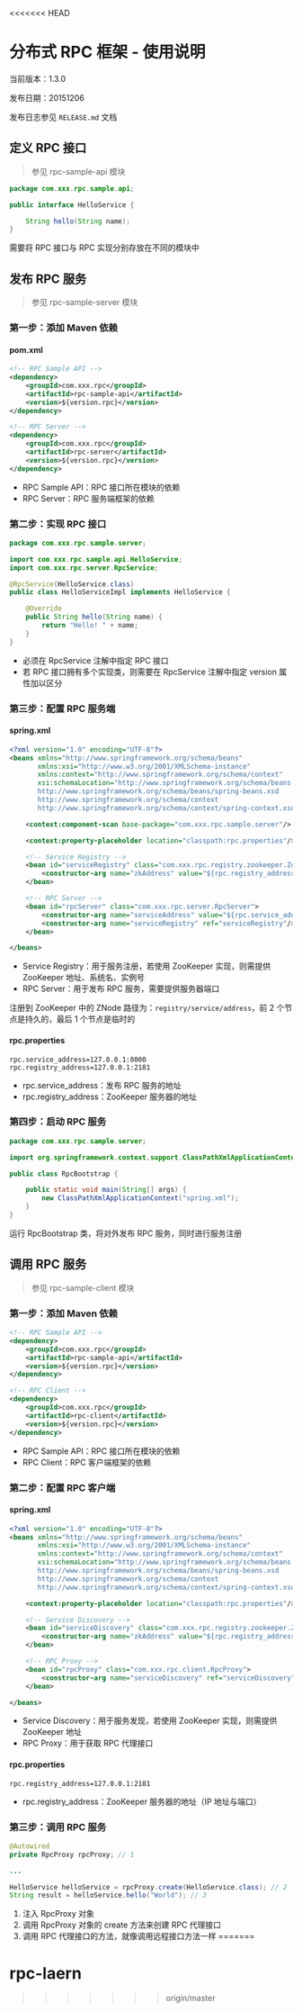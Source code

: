 <<<<<<< HEAD
# 分布式 RPC 框架 - 使用说明

当前版本：1.3.0

发布日期：20151206

发布日志参见 `RELEASE.md` 文档

## 定义 RPC 接口

> 参见 rpc-sample-api 模块

```java
package com.xxx.rpc.sample.api;

public interface HelloService {

    String hello(String name);
}
```

需要将 RPC 接口与 RPC 实现分别存放在不同的模块中

## 发布 RPC 服务

> 参见 rpc-sample-server 模块

### 第一步：添加 Maven 依赖

#### pom.xml

```xml
<!-- RPC Sample API -->
<dependency>
    <groupId>com.xxx.rpc</groupId>
    <artifactId>rpc-sample-api</artifactId>
    <version>${version.rpc}</version>
</dependency>

<!-- RPC Server -->
<dependency>
    <groupId>com.xxx.rpc</groupId>
    <artifactId>rpc-server</artifactId>
    <version>${version.rpc}</version>
</dependency>
```

- RPC Sample API：RPC 接口所在模块的依赖
- RPC Server：RPC 服务端框架的依赖


### 第二步：实现 RPC 接口

```java
package com.xxx.rpc.sample.server;

import com.xxx.rpc.sample.api.HelloService;
import com.xxx.rpc.server.RpcService;

@RpcService(HelloService.class)
public class HelloServiceImpl implements HelloService {

    @Override
    public String hello(String name) {
        return "Hello! " + name;
    }
}
```

- 必须在 RpcService 注解中指定 RPC 接口
- 若 RPC 接口拥有多个实现类，则需要在 RpcService 注解中指定 version 属性加以区分

### 第三步：配置 RPC 服务端

#### spring.xml

```xml
<?xml version="1.0" encoding="UTF-8"?>
<beans xmlns="http://www.springframework.org/schema/beans"
       xmlns:xsi="http://www.w3.org/2001/XMLSchema-instance"
       xmlns:context="http://www.springframework.org/schema/context"
       xsi:schemaLocation="http://www.springframework.org/schema/beans
       http://www.springframework.org/schema/beans/spring-beans.xsd
       http://www.springframework.org/schema/context
       http://www.springframework.org/schema/context/spring-context.xsd">

    <context:component-scan base-package="com.xxx.rpc.sample.server"/>

    <context:property-placeholder location="classpath:rpc.properties"/>

    <!-- Service Registry -->
    <bean id="serviceRegistry" class="com.xxx.rpc.registry.zookeeper.ZooKeeperServiceRegistry">
        <constructor-arg name="zkAddress" value="${rpc.registry_address}"/>
    </bean>

    <!-- RPC Server -->
    <bean id="rpcServer" class="com.xxx.rpc.server.RpcServer">
        <constructor-arg name="serviceAddress" value="${rpc.service_address}"/>
        <constructor-arg name="serviceRegistry" ref="serviceRegistry"/>
    </bean>

</beans>
```

- Service Registry：用于服务注册，若使用 ZooKeeper 实现，则需提供 ZooKeeper 地址、系统名、实例号
- RPC Server：用于发布 RPC 服务，需要提供服务器端口

注册到 ZooKeeper 中的 ZNode 路径为：`registry/service/address`，前 2 个节点是持久的，最后 1 个节点是临时的

#### rpc.properties

```properties
rpc.service_address=127.0.0.1:8000
rpc.registry_address=127.0.0.1:2181
```

- rpc.service_address：发布 RPC 服务的地址
- rpc.registry_address：ZooKeeper 服务器的地址

### 第四步：启动 RPC 服务

```java
package com.xxx.rpc.sample.server;

import org.springframework.context.support.ClassPathXmlApplicationContext;

public class RpcBootstrap {

    public static void main(String[] args) {
        new ClassPathXmlApplicationContext("spring.xml");
    }
}
```

运行 RpcBootstrap 类，将对外发布 RPC 服务，同时进行服务注册

## 调用 RPC 服务

> 参见 rpc-sample-client 模块

### 第一步：添加 Maven 依赖

```xml
<!-- RPC Sample API -->
<dependency>
    <groupId>com.xxx.rpc</groupId>
    <artifactId>rpc-sample-api</artifactId>
    <version>${version.rpc}</version>
</dependency>

<!-- RPC Client -->
<dependency>
    <groupId>com.xxx.rpc</groupId>
    <artifactId>rpc-client</artifactId>
    <version>${version.rpc}</version>
</dependency>
```

- RPC Sample API：RPC 接口所在模块的依赖
- RPC Client：RPC 客户端框架的依赖

### 第二步：配置 RPC 客户端

#### spring.xml

```xml
<?xml version="1.0" encoding="UTF-8"?>
<beans xmlns="http://www.springframework.org/schema/beans"
       xmlns:xsi="http://www.w3.org/2001/XMLSchema-instance"
       xmlns:context="http://www.springframework.org/schema/context"
       xsi:schemaLocation="http://www.springframework.org/schema/beans
       http://www.springframework.org/schema/beans/spring-beans.xsd
       http://www.springframework.org/schema/context
       http://www.springframework.org/schema/context/spring-context.xsd">

    <context:property-placeholder location="classpath:rpc.properties"/>

    <!-- Service Discovery -->
    <bean id="serviceDiscovery" class="com.xxx.rpc.registry.zookeeper.ZooKeeperServiceDiscovery">
        <constructor-arg name="zkAddress" value="${rpc.registry_address}"/>
    </bean>

    <!-- RPC Proxy -->
    <bean id="rpcProxy" class="com.xxx.rpc.client.RpcProxy">
        <constructor-arg name="serviceDiscovery" ref="serviceDiscovery"/>
    </bean>

</beans>
```

- Service Discovery：用于服务发现，若使用 ZooKeeper 实现，则需提供 ZooKeeper 地址
- RPC Proxy：用于获取 RPC 代理接口

#### rpc.properties

```properties
rpc.registry_address=127.0.0.1:2181
```

- rpc.registry_address：ZooKeeper 服务器的地址（IP 地址与端口）

### 第三步：调用 RPC 服务

```java
@Autowired
private RpcProxy rpcProxy; // 1

...

HelloService helloService = rpcProxy.create(HelloService.class); // 2
String result = helloService.hello("World"); // 3
```

1. 注入 RpcProxy 对象
2. 调用 RpcProxy 对象的 create 方法来创建 RPC 代理接口
3. 调用 RPC 代理接口的方法，就像调用远程接口方法一样
=======
# rpc-laern
>>>>>>> origin/master
